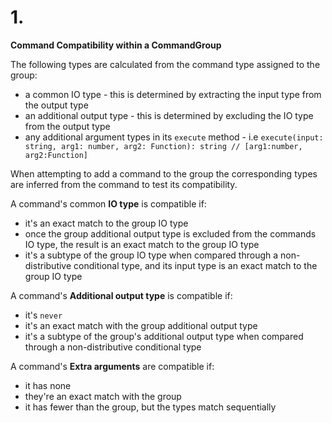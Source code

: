 # 1.

**Command Compatibility within a CommandGroup**

The following types are calculated from the command type assigned to the group:

- a common IO type - this is determined by extracting the input type from the output type
- an additional output type - this is determined by excluding the IO type from the output type
- any additional argument types in its `execute` method - i.e `execute(input: string, arg1: number, arg2: Function): string // [arg1:number, arg2:Function]`


When attempting to add a command to the group the corresponding types are inferred from the command to test its compatibility.


A command's common **IO type** is compatible if:

- it's an exact match to the group IO type
- once the group additional output type is excluded from the commands IO type, the result is an exact match to the group IO type
- it's a subtype of the group IO type when compared through a non-distributive conditional type, and its input type is an exact match to the group IO type

A command's **Additional output type** is compatible if:

- it's `never`
- it's an exact match with the group additional output type
- it's a subtype of the group's additional output type when compared through a non-distributive conditional type

A command's **Extra arguments** are compatible if:

- it has none
- they're an exact match with the group
- it has fewer than the group, but the types match sequentially
